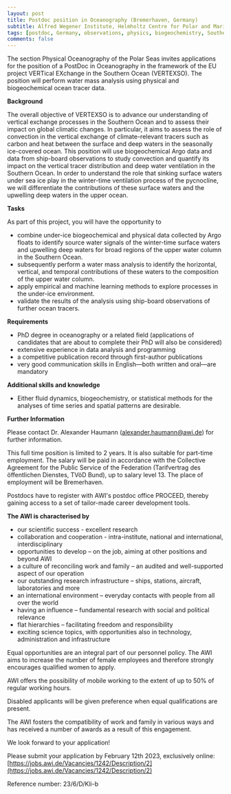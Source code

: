 ```yaml
---
layout: post
title: Postdoc position in Oceanography (Bremerhaven, Germany)
subtitle: Alfred Wegener Institute, Helmholtz Centre for Polar and Marine Research
tags: [postdoc, Germany, observations, physics, biogeochemistry, Southern Ocean, Argo]
comments: false
---
```



The section Physical Oceanography of the Polar Seas invites applications for the position of a PostDoc in Oceanography in the framework of the EU project VERTical EXchange in the Southern Ocean (VERTEXSO). The position will perform water mass analysis using physical and biogeochemical ocean tracer data.


**Background**

The overall objective of VERTEXSO is to advance our understanding of vertical exchange processes in the Southern Ocean and to assess their impact on global climatic changes. In particular, it aims to assess the role of convection in the vertical exchange of climate-relevant tracers such as carbon and heat between the surface and deep waters in the seasonally ice-covered ocean. This position will use biogeochemical Argo data and data from ship-board observations to study convection and quantify its impact on the vertical tracer distribution and deep water ventilation in the Southern Ocean. In order to understand the role that sinking surface waters under sea ice play in the winter-time ventilation process of the pycnocline, we will differentiate the contributions of these surface waters and the upwelling deep waters in the upper ocean.


**Tasks**

As part of this project, you will have the opportunity to

 - combine under-ice biogeochemical and physical data collected by Argo floats to identify source water signals of the winter-time surface waters and upwelling deep waters for broad regions of the upper water column in the Southern Ocean.
 - subsequently perform a water mass analysis to identify the horizontal, vertical, and temporal contributions of these waters to the composition of the upper water column.
 - apply empirical and machine learning methods to explore processes in the under-ice environment.
 - validate the results of the analysis using ship-board observations of further ocean tracers.


**Requirements**

 - PhD degree in oceanography or a related field (applications of candidates that are about to complete their PhD will also be considered)
 - extensive experience in data analysis and programming
 - a competitive publication record through first-author publications
 - very good communication skills in English—both written and oral—are mandatory 


**Additional skills and knowledge**

 - Either fluid dynamics, biogeochemistry, or statistical methods for the analyses of time series and spatial patterns are desirable.


**Further Information**

Please contact Dr. Alexander Haumann (alexander.haumann@awi.de) for further information.

This full time position is limited to 2 years. It is also suitable for part-time employment. The salary will be paid in accordance with the Collective Agreement for the Public Service of the Federation (Tarifvertrag des öffentlichen Dienstes, TVöD Bund), up to salary level 13. The place of employment will be Bremerhaven.

Postdocs have to register with AWI's postdoc office PROCEED, thereby gaining access to a set of tailor-made career development tools.


**The AWI is characterised by**

 - our scientific success - excellent research
 - collaboration and cooperation - intra-institute, national and international, interdisciplinary
 - opportunities to develop – on the job, aiming at other positions and beyond AWI
 - a culture of reconciling work and family – an audited and well-supported aspect of our operation
 - our outstanding research infrastructure – ships, stations, aircraft, laboratories and more
 - an international environment – everyday contacts with people from all over the world
 - having an influence – fundamental research with social and political relevance
 - flat hierarchies – facilitating freedom and responsibility
 - exciting science topics, with opportunities also in technology, administration and infrastructure


Equal opportunities are an integral part of our personnel policy. The AWI aims to increase the number of female employees and therefore strongly encourages qualified women to apply.

AWI offers the possibility of mobile working to the extent of up to 50% of regular working hours.

Disabled applicants will be given preference when equal qualifications are present.

The AWI fosters the compatibility of work and family in various ways and has received a number of awards as a result of this engagement.

We look forward to your application!

Please submit your application by February 12th 2023, exclusively online: [https://jobs.awi.de/Vacancies/1242/Description/2](https://jobs.awi.de/Vacancies/1242/Description/2)

Reference number: 23/6/D/Kli-b
